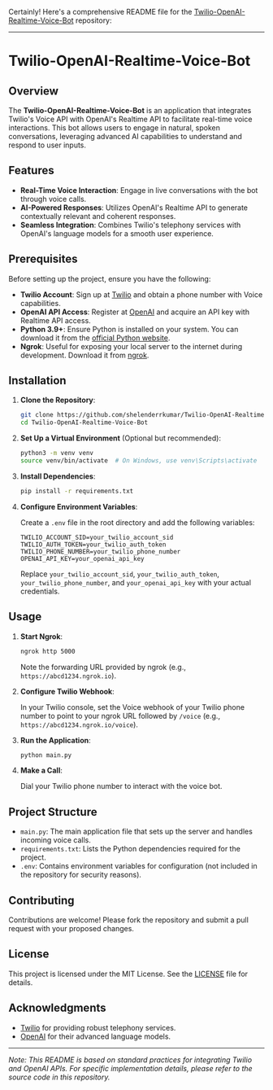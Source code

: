Certainly! Here's a comprehensive README file for the [Twilio-OpenAI-Realtime-Voice-Bot](https://github.com/shelenderrkumar/Twilio-OpenAI-Realtime-Voice-Bot) repository:

---

# Twilio-OpenAI-Realtime-Voice-Bot

## Overview

The **Twilio-OpenAI-Realtime-Voice-Bot** is an application that integrates Twilio's Voice API with OpenAI's Realtime API to facilitate real-time voice interactions. This bot allows users to engage in natural, spoken conversations, leveraging advanced AI capabilities to understand and respond to user inputs.

## Features

- **Real-Time Voice Interaction**: Engage in live conversations with the bot through voice calls.
- **AI-Powered Responses**: Utilizes OpenAI's Realtime API to generate contextually relevant and coherent responses.
- **Seamless Integration**: Combines Twilio's telephony services with OpenAI's language models for a smooth user experience.

## Prerequisites

Before setting up the project, ensure you have the following:

- **Twilio Account**: Sign up at [Twilio](https://www.twilio.com/) and obtain a phone number with Voice capabilities.
- **OpenAI API Access**: Register at [OpenAI](https://www.openai.com/) and acquire an API key with Realtime API access.
- **Python 3.9+**: Ensure Python is installed on your system. You can download it from the [official Python website](https://www.python.org/downloads/).
- **Ngrok**: Useful for exposing your local server to the internet during development. Download it from [ngrok](https://ngrok.com/).

## Installation

1. **Clone the Repository**:

   ```bash
   git clone https://github.com/shelenderrkumar/Twilio-OpenAI-Realtime-Voice-Bot.git
   cd Twilio-OpenAI-Realtime-Voice-Bot
   ```

2. **Set Up a Virtual Environment** (Optional but recommended):

   ```bash
   python3 -m venv venv
   source venv/bin/activate  # On Windows, use venv\Scripts\activate
   ```

3. **Install Dependencies**:

   ```bash
   pip install -r requirements.txt
   ```

4. **Configure Environment Variables**:

   Create a `.env` file in the root directory and add the following variables:

   ```env
   TWILIO_ACCOUNT_SID=your_twilio_account_sid
   TWILIO_AUTH_TOKEN=your_twilio_auth_token
   TWILIO_PHONE_NUMBER=your_twilio_phone_number
   OPENAI_API_KEY=your_openai_api_key
   ```

   Replace `your_twilio_account_sid`, `your_twilio_auth_token`, `your_twilio_phone_number`, and `your_openai_api_key` with your actual credentials.

## Usage

1. **Start Ngrok**:

   ```bash
   ngrok http 5000
   ```

   Note the forwarding URL provided by ngrok (e.g., `https://abcd1234.ngrok.io`).

2. **Configure Twilio Webhook**:

   In your Twilio console, set the Voice webhook of your Twilio phone number to point to your ngrok URL followed by `/voice` (e.g., `https://abcd1234.ngrok.io/voice`).

3. **Run the Application**:

   ```bash
   python main.py
   ```

4. **Make a Call**:

   Dial your Twilio phone number to interact with the voice bot.

## Project Structure

- `main.py`: The main application file that sets up the server and handles incoming voice calls.
- `requirements.txt`: Lists the Python dependencies required for the project.
- `.env`: Contains environment variables for configuration (not included in the repository for security reasons).

## Contributing

Contributions are welcome! Please fork the repository and submit a pull request with your proposed changes.

## License

This project is licensed under the MIT License. See the [LICENSE](LICENSE) file for details.

## Acknowledgments

- [Twilio](https://www.twilio.com/) for providing robust telephony services.
- [OpenAI](https://www.openai.com/) for their advanced language models.

---

*Note: This README is based on standard practices for integrating Twilio and OpenAI APIs. For specific implementation details, please refer to the source code in this repository.* 
